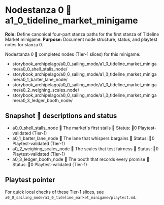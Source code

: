 # Nodestanza 0  a1_0_tideline_market_minigame

**Role:** Define canonical four-part stanza paths for the first stanza of Tideline Market minigame.
**Purpose:** Document node structure, status, and playtest notes for stanza 0.

Nodestanza 0  completed nodes (Tier-1 slices) for this minigame:

- storybook_archipelago/a0_0_sailing_mode/a1_0_tideline_market_minigame/a0_0_shell_stalls_node/
- storybook_archipelago/a0_0_sailing_mode/a1_0_tideline_market_minigame/a0_1_barter_lane_node/
- storybook_archipelago/a0_0_sailing_mode/a1_0_tideline_market_minigame/a0_2_weighing_scales_node/
- storybook_archipelago/a0_0_sailing_mode/a1_0_tideline_market_minigame/a0_3_ledger_booth_node/

## Snapshot  descriptions and status

- a0_0_shell_stalls_node  The market's first stalls  Status: 0 Playtest-validated (Tier-1)
- a0_1_barter_lane_node  The lane that whispers bargains  Status: 0 Playtest-validated (Tier-1)
- a0_2_weighing_scales_node  The scales that test fairness  Status: 0 Playtest-validated (Tier-1)
- a0_3_ledger_booth_node  The booth that records every promise  Status: 0 Playtest-validated (Tier-1)

## Playtest pointer

For quick local checks of these Tier-1 slices, see `a0_0_sailing_mode/a1_0_tideline_market_minigame/playtest.md`.
